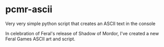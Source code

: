 # pcmr-ascii
Very very simple python script that creates an ASCII text in the console

In celebration of Feral's release of Shadow of Mordor, I've created a new Feral Games ASCII art and script.
